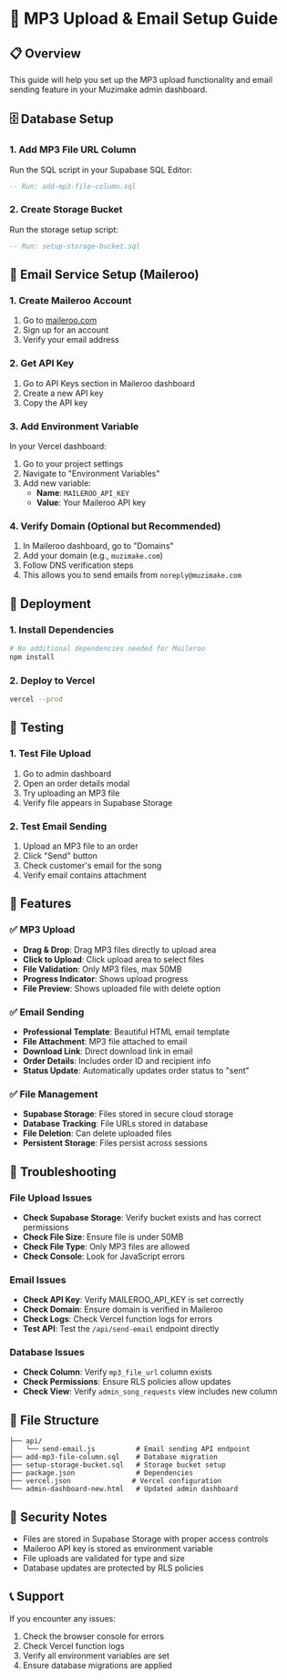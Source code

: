 # 🎵 MP3 Upload & Email Setup Guide

## 📋 Overview
This guide will help you set up the MP3 upload functionality and email sending feature in your Muzimake admin dashboard.

## 🗄️ Database Setup

### 1. Add MP3 File URL Column
Run the SQL script in your Supabase SQL Editor:
```sql
-- Run: add-mp3-file-column.sql
```

### 2. Create Storage Bucket
Run the storage setup script:
```sql
-- Run: setup-storage-bucket.sql
```

## 📧 Email Service Setup (Maileroo)

### 1. Create Maileroo Account
1. Go to [maileroo.com](https://maileroo.com)
2. Sign up for an account
3. Verify your email address

### 2. Get API Key
1. Go to API Keys section in Maileroo dashboard
2. Create a new API key
3. Copy the API key

### 3. Add Environment Variable
In your Vercel dashboard:
1. Go to your project settings
2. Navigate to "Environment Variables"
3. Add new variable:
   - **Name**: `MAILEROO_API_KEY`
   - **Value**: Your Maileroo API key

### 4. Verify Domain (Optional but Recommended)
1. In Maileroo dashboard, go to "Domains"
2. Add your domain (e.g., `muzimake.com`)
3. Follow DNS verification steps
4. This allows you to send emails from `noreply@muzimake.com`

## 🚀 Deployment

### 1. Install Dependencies
```bash
# No additional dependencies needed for Maileroo
npm install
```

### 2. Deploy to Vercel
```bash
vercel --prod
```

## 🧪 Testing

### 1. Test File Upload
1. Go to admin dashboard
2. Open an order details modal
3. Try uploading an MP3 file
4. Verify file appears in Supabase Storage

### 2. Test Email Sending
1. Upload an MP3 file to an order
2. Click "Send" button
3. Check customer's email for the song
4. Verify email contains attachment

## 🔧 Features

### ✅ MP3 Upload
- **Drag & Drop**: Drag MP3 files directly to upload area
- **Click to Upload**: Click upload area to select files
- **File Validation**: Only MP3 files, max 50MB
- **Progress Indicator**: Shows upload progress
- **File Preview**: Shows uploaded file with delete option

### ✅ Email Sending
- **Professional Template**: Beautiful HTML email template
- **File Attachment**: MP3 file attached to email
- **Download Link**: Direct download link in email
- **Order Details**: Includes order ID and recipient info
- **Status Update**: Automatically updates order status to "sent"

### ✅ File Management
- **Supabase Storage**: Files stored in secure cloud storage
- **Database Tracking**: File URLs stored in database
- **File Deletion**: Can delete uploaded files
- **Persistent Storage**: Files persist across sessions

## 🐛 Troubleshooting

### File Upload Issues
- **Check Supabase Storage**: Verify bucket exists and has correct permissions
- **Check File Size**: Ensure file is under 50MB
- **Check File Type**: Only MP3 files are allowed
- **Check Console**: Look for JavaScript errors

### Email Issues
- **Check API Key**: Verify MAILEROO_API_KEY is set correctly
- **Check Domain**: Ensure domain is verified in Maileroo
- **Check Logs**: Check Vercel function logs for errors
- **Test API**: Test the `/api/send-email` endpoint directly

### Database Issues
- **Check Column**: Verify `mp3_file_url` column exists
- **Check Permissions**: Ensure RLS policies allow updates
- **Check View**: Verify `admin_song_requests` view includes new column

## 📁 File Structure
```
├── api/
│   └── send-email.js          # Email sending API endpoint
├── add-mp3-file-column.sql    # Database migration
├── setup-storage-bucket.sql   # Storage bucket setup
├── package.json               # Dependencies
├── vercel.json               # Vercel configuration
└── admin-dashboard-new.html   # Updated admin dashboard
```

## 🔐 Security Notes
- Files are stored in Supabase Storage with proper access controls
- Maileroo API key is stored as environment variable
- File uploads are validated for type and size
- Database updates are protected by RLS policies

## 📞 Support
If you encounter any issues:
1. Check the browser console for errors
2. Check Vercel function logs
3. Verify all environment variables are set
4. Ensure database migrations are applied
